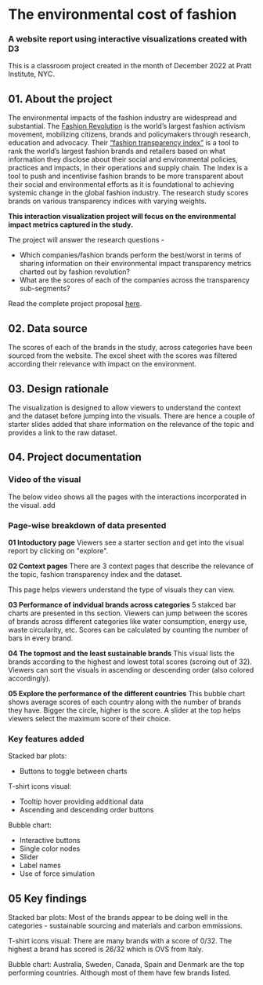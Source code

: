 # The environmental cost of fashion
### A website report using interactive visualizations created with D3
This is a classroom project created in the month of December 2022 at Pratt Institute, NYC. 

## 01. About the project
The environmental impacts of the fashion industry are widespread and substantial. The [Fashion Revolution](https://www.fashionrevolution.org) is the world’s largest fashion activism movement, mobilizing citizens, brands and policymakers through research, education and advocacy. Their [“fashion transparency index”](https://www.google.com/search?client=safari&rls=en&q=fashion+transparency+index&ie=UTF-8&oe=UTF-8) is a tool to rank the world’s largest fashion brands and retailers based on what information they disclose about their social and environmental policies, practices and impacts, in their operations and supply chain. The Index is a tool to push and incentivise fashion brands to be more transparent about their social and environmental efforts as it is foundational to achieving systemic change in the global fashion industry. The research study scores brands on various transparency indices with varying weights. 

**This interaction visualization project will focus on the environmental impact metrics captured in the study.** 

The project will answer the research questions -
- Which companies/fashion brands perform the best/worst in terms of sharing information on their environmental impact transparency metrics charted out by fashion revolution?
- What are the scores of each of the companies across the transparency sub-segments?

Read the complete project proposal [here](https://docs.google.com/document/d/1m5mDR6d8ahnKloVvW77OdbqLKlHP3M9e2Fki1RC-KiU/edit).

## 02. Data source

The scores of each of the brands in the study, across categories have been sourced from the website. The excel sheet with the scores was filtered according their relevance with impact on the environment.

## 03. Design rationale

The visualization is designed to allow viewers to understand the context and the dataset before jumping into the visuals. There are hence a couple of starter slides added that share information on the relevance of the topic and provides a link to the raw dataset.

## 04. Project documentation 

### Video of the visual

The below video shows all the pages with the interactions incorporated in the visual.
add

### Page-wise breakdown of data presented

**01 Intoductory page**
Viewers see a starter section and get into the visual report by clicking on "explore".


**02 Context pages**
There are 3 context pages that describe the relevance of the topic, fashion transparency index and the dataset. 


This page helps viewers understand the type of visuals they can view.


**03 Performance of indvidual brands across categories**
5 stakced bar charts are presented in ths section. Viewers can jump between the scores of brands across different categories like water consumption, energy use, waste circularity, etc. Scores can be calculated by counting the number of bars in every brand.  


**04 The topmost and the least sustainable brands**
This visual lists the brands according to the highest and lowest total scores (scroing out of 32). Viewers can sort the visuals in ascending or descending order (also colored accordingly). 


**05 Explore the performance of the different countries**
This bubble chart shows average scores of each country along with the number of brands they have. Bigger the circle, higher is the score. A slider at the top helps viewers select the maximum score of their choice.


### Key features added
Stacked bar plots:
- Buttons to toggle between charts

T-shirt icons visual:
- Tooltip hover providing additional data 
- Ascending and descending order buttons

Bubble chart:
- Interactive buttons
- Single color nodes
- Slider
- Label names
- Use of force simulation

## 05 Key findings 
Stacked bar plots:
Most of the brands appear to be doing well in the categories - sustainable sourcing and materials and carbon emmissions. 

T-shirt icons visual:
There are many brands with a score of 0/32. The highest a brand has scored is 26/32 which is OVS from Italy.

Bubble chart:
Australia, Sweden, Canada, Spain and Denmark are the top performing countries. Although most of them have few brands listed.  

